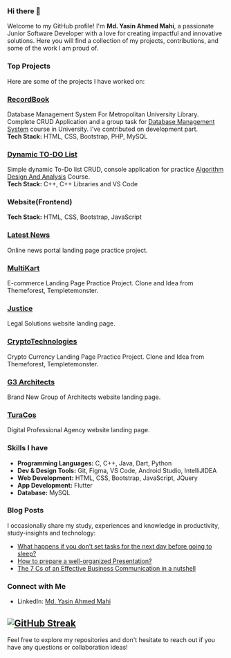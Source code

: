 ### Hi there 👋
Welcome to my GitHub profile! I'm <strong>Md. Yasin Ahmed Mahi</strong>, a passionate Junior Software Developer with a love for creating impactful and innovative solutions. Here you will find a collection of my projects, contributions, and some of the work I am proud of.

### Top Projects

Here are some of the projects I have worked on:

### [RecordBook](https://github.com/mdyasinahemd/dbms.RecordBook_Server)
Database Management System For Metropolitan University Library. Complete CRUD Application and a group task for [Database Management System](https://github.com/mdyasinahmed/CSE223-224_DatabaseManagementSystem) course in University. I've contributed on development part. <br>
**Tech Stack:** HTML, CSS, Bootstrap, PHP, MySQL
<!--
- **Project Purpose:** It was 
- **Highlights:**  aslo took place in <strong>Best Project Work</strong> list among two section of Batch.
- **Key Features:** Complete user fiendly CRUD application.
-->

### [Dynamic TO-DO List](https://github.com/mdyasinahmed/dynamic-todo-list-with-cpp)
Simple dynamic To-Do list CRUD, console application for practice [Algorithm Design And Analysis](https://github.com/mdyasinahmed/CSE131-132_AlgorithmDesignAndAnalysis) Course. <br>
**Tech Stack:** C++, C++ Libraries and VS Code
<!--
- **Project Purpose:**
- **Highlights:** This project aims to create a dynamic to-do list by running the program in console.
- **Key Features:** It allows users to Add, View, Search, Delete, and Update tasks using Command Prompt, PowerShell, Bash Windows, Terminal, iTerm2 etc. (as it is console run application)
-->
### Website(Frontend)
**Tech Stack:** HTML, CSS, Bootstrap, JavaScript

### [Latest News](https://mdyasinahmed.github.io/newsportal_landingpage_demo/)
Online news portal landing page practice project. 
<!--[Live Preview](https://mdyasinahmed.github.io/newsportal_landingpage_demo/)-->

### [MultiKart](https://mdyasinahmed.github.io/MultiKart/)
E-commerce Landing Page Practice Project. Clone and Idea from Themeforest, Templetemonster. 
<!--[Live Preview](https://mdyasinahmed.github.io/MultiKart/)-->

### [Justice](https://justice-landing-page0.netlify.app/)
Legal Solutions website landing page. 
<!--[Live Preview](https://justice-landing-page0.netlify.app/)-->

### [CryptoTechnologies](https://mdyasinahmed.github.io/Bitcoin/)
Crypto Currency Landing Page Practice Project. Clone and Idea from Themeforest, Templetemonster. 
<!--[Live Preview](https://mdyasinahmed.github.io/Bitcoin/)-->

### [G3 Architects](https://github.com/mdyasinahmed/agency-G3-Architects)
Brand New Group of Architects website landing page. 
 <!--[Live Preview](https://github.com/mdyasinahmed/agency-G3-Architects)-->

### [TuraCos](https://mdyasinahmed.github.io/TuraCos/)
Digital Professional Agency website landing page. 
<!--[Live Preview](https://mdyasinahmed.github.io/TuraCos/)-->
  
### Skills I have
- **Programming Languages:** C, C++, Java, Dart, Python
- **Dev & Design Tools:** Git, Figma, VS Code, Android Studio, IntelliJIDEA
- **Web Development:** HTML, CSS, Bootstrap, JavaScript, JQuery
- **App Development:** Flutter
- **Database:** MySQL
<!--- **Data Science:** [Technologies, e.g., Pandas, NumPy, Scikit-Learn] 
- **DevOps:** [Tools, e.g., Docker, Kubernetes, Jenkins]
- **Others:** [Other relevant skills, e.g., Git, CI/CD, Agile] -->

<!--
## 📈 GitHub Stats

![Your GitHub stats](https://github-readme-stats.vercel.app/api?username=yasinahmed&show_icons=true&theme=radical)
-->



### Blog Posts

I occasionally share my study, experiences and knowledge in productivity, study-insights and technology:

- [What happens if you don’t set tasks for the next day before going to sleep?](https://medium.com/@md_yasinahmed/what-happens-if-you-dont-set-tasks-for-the-next-day-before-going-to-sleep-6b2bc875aea)
- [How to prepare a well-organized Presentation?](https://medium.com/@md_yasinahmed/how-to-prepare-a-well-organized-presentation-dfc332f47dff)
- [The 7 Cs of an Effective Business Communication in a nutshell](https://medium.com/@md_yasinahmed/7-cs-of-an-effective-business-communication-in-a-nutshell-4a2779e74460)

### Connect with Me

- LinkedIn: [Md. Yasin Ahmed Mahi](https://www.linkedin.com/in/mdyasiin/)
<!--
- Twitter: [Your Twitter Profile](https://twitter.com/yourprofile)
- Personal Website: [Your Website](https://yourwebsite.com)
-->
[![GitHub Streak](https://streak-stats.demolab.com/?user=mdyasinahmed&theme=dark&hide_border=true)](https://git.io/streak-stats)
---

Feel free to explore my repositories and don't hesitate to reach out if you have any questions or collaboration ideas!

<!--
![Visitor Count](https://profile-counter.glitch.me/mdyasinahemed/count.svg)
-->





<!--
**mdyasinahmed/mdyasinahmed** is a ✨ _special_ ✨ repository because its `README.md` (this file) appears on your GitHub profile.

Here are some ideas to get you started:

- 🔭 I’m currently working on ...
- 🌱 I’m currently learning ...
- 👯 I’m looking to collaborate on ...
- 🤔 I’m looking for help with ...
- 💬 Ask me about ...
- 📫 How to reach me: ...
- 😄 Pronouns: ...
- ⚡ Fun fact: ...
-->
